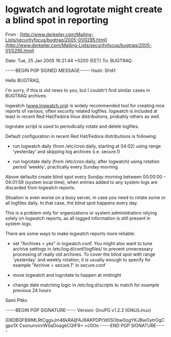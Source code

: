 # logwatch and logrotate might create a blind spot in reporting

From : [http://www.derkeiler.com/Mailing-Lists/securityfocus/bugtraq/2005-01/0295.html](http://www.derkeiler.com/Mailing-Lists/securityfocus/bugtraq/2005-01/0295.html)



Date: Tue, 25 Jan 2005 16:21:44 +0200 (EET)
To: BUGTRAQ 


-----BEGIN PGP SIGNED MESSAGE-----
Hash: SHA1

Hello BUGTRAQ,

I'm sorry, if this is old news to you, but I couldn't find similar cases
in BUGTRAQ archives.

logwatch (www.logwatch.org) is widely recommended tool for creating nice
reports of various, often security related logfiles. logwatch is included
at least in recent Red Hat/Fedora linux distributions, probably others as
well.

logrotate script is used to periodically rotate and delete logfiles.

Default configuration in recent Red Hat/Fedora distributions is following:

  * run logwatch daily (from /etc/cron.daily, starting at 04:02) using
    range 'yesterday' and skipping log archives (i.e. secure.1)

  * run logrotate daily (from /etc/cron.daily, after logwatch) using
    rotation period 'weekly', practically every Sunday morning

Above defaults create blind spot every Sunday morning between 00:00:00 -
04:01:59 (system local time), when entries added to any system logs are
discarded from logwatch reports.

Situation is even worse on a busy server, in case you need to rotate some
or all logfiles daily. In that case, the blind spot happens every day.

This is a problem only for organizations or system administrators relying
solely on logwatch reports, as all logged information is still present in
system logs.

There are some ways to make logwatch reports more reliable:

  * set "Archives = yes" in logwatch.conf. You might also want to tune
    archive settings in /etc/log.d/conf/logfiles/ to prevent unnecessary
    processing of really old archives. To cover the blind spot with range
    'yesterday' and weekly rotation, it is usually enough to specify for
    example "Archive = secure.1" in secure.conf

  * move logwatch and logrotate to happen at midnight

  * change date matching logic in /etc/log.d/scripts to match for example
    previous 24 hours

Sami Pitko

-----BEGIN PGP SIGNATURE-----
Version: GnuPG v1.2.3 (GNU/Linux)

iD8DBQFB9lMLRtCggsJm46kRAljFAJ9AKPDPt1d0SObw0ogYKJBwOytrOgCgpx1X
CsonunvinrWSaDoageCQtF8=
=c0On
-----END PGP SIGNATURE-----
